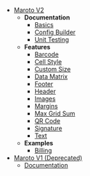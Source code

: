 * [Maroto V2](README.md?id=home)
  * **Documentation**
    * [Basics](v2/basics.md?id=generating-pdf)
    * [Config Builder](v2/configbuilder.md?id=config-builder)
    * [Unit Testing](v2/tests.md?id=unit-testing)
  * **Features**
    * [Barcode](v2/features/barcode.md?id=barcode)
    * [Cell Style](v2/features/cellstyle.md?id=cell-style)
    * [Custom Size](v2/features/customsize.md?id=custom-size)
    * [Data Matrix](v2/features/datamatrix.md?id=data-matrix)
    * [Footer](v2/features/footer.md?id=footer)
    * [Header](v2/features/header.md?id=header)
    * [Images](v2/features/image.md?id=image)
    * [Margins](v2/features/margins.md?id=custom-margins)
    * [Max Grid Sum](v2/features/maxgridsum.md?id=max-grid-sum)
    * [QR Code](v2/features/qrcode.md?id=qrcode)
    * [Signature](v2/features/signature.md?id=signature)
    * [Text](v2/features/text.md?id=text)
  * **Examples**
    * [Billing](v2/examples/billing.md?id=billing)
* [Maroto V1 (Deprecated)](v1/README.md?id=deprecated)
  * [Documentation](v1/documentation.md?id=documentation)
